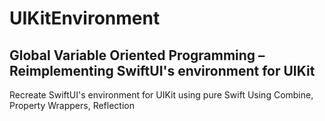 # UIKitEnvironment

## Global Variable Oriented Programming – Reimplementing SwiftUI's environment for UIKit
Recreate SwiftUI's environment for UIKit using pure Swift Using Combine, Property Wrappers, Reflection


